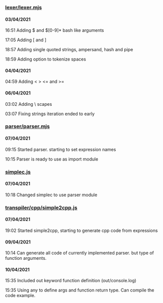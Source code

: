 ### [lexer/lexer.mjs](https://github.com/StringManolo/SIMPLE/blob/main/lexer/lexer.mjs)  
#### 03/04/2021  
   
16:51 Adding $ and $[0-9]* bash like arguments  

17:05 Adding [ and ]  

18:57 Adding single quoted strings, ampersand, hash and pipe  

18:59 Adding option to tokenize spaces  


#### 04/04/2021  
  
04:59 Adding < > <= and >=  

#### 06/04/2021  
  
03:02 Adding \ scapes  
   
03:07 Fixing strings iteration ended to early  

### [parser/parser.mjs](https://github.com/StringManolo/SIMPLE/blob/main/parser/parser.mjs)   
#### 07/04/2021  
  
09:15 Started parser. starting to set expression names  
  
10:15 Parser is ready to use as import module  

### [simplec.js](https://github.com/StringManolo/SIMPLE/blob/main/simplec.js)  
#### 07/04/2021  
  
10:18 Changed simplec to use parser module  

###  [transpiler/cpp/simple2cpp.js](https://github.com/StringManolo/SIMPLE/blob/main/transpiler/cpp/simple2cpp.js)  
#### 07/04/2021  
  
19:02 Started simple2cpp, starting to generate cpp code from expressions  

#### 09/04/2021

10:14 Can generate all code of currently implemented parser. but type of function arguments.  

#### 10/04/2021  

15:35 Included out keyword function definition (out/console.log)  
  
15:35 Using any to define args and function return type. Can compile the code example.  

